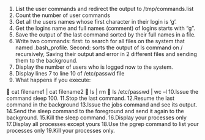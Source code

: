 1. List the user commands and redirect the output to /tmp/commands.list
2. Count the number of user commands
3. Get all the users names whose first character in their login is ‘g’.
4. Get the logins name and full names (comment) of logins starts with “g”.
5. Save the output of the last command sorted by their full names in a file.
6. Write two commands: first: to search for all files on the system that named
.bash_profile. Second: sorts the output of ls command on / recursively, Saving
their output and error in 2 different files and sending them to the background.
7. Display the number of users who is logged now to the system.
8. Display lines 7 to line 10 of /etc/passwd file
9. What happens if you execute:

 cat filename1 | cat filename2
 ls | rm
 ls /etc/passwd | wc –l
10.Issue the command sleep 100.
11.Stop the last command.
12.Resume the last command in the background
13.Issue the jobs command and see its output.
14.Send the sleep command to the foreground and send it again to the background.
15.Kill the sleep command.
16.Display your processes only
17.Display all processes except yours
18.Use the pgrep command to list your processes only
19.Kill your processes only.